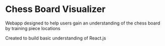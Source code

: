 # Chess Board Visualizer

Webapp designed to help users gain an understanding of the chess board by training piece locations

Created to build basic understanding of React.js
